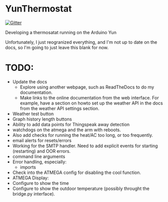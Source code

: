 YunThermostat
=============

[![Gitter](https://badges.gitter.im/Join%20Chat.svg)](https://gitter.im/jeffeb3/YunThermostat?utm_source=badge&utm_medium=badge&utm_campaign=pr-badge&utm_content=badge)

Developing a thermosatat running on the Arduino Yun

Unfortunately, I just reogranized everything, and I'm not up to date on the docs, so I'm going to just leave this blank for now.

TODO:
=====
 - Update the docs
   - Explore using another webpage, such as ReadTheDocs to do my documentation.
   - Make links to the online documentation from the web interface. For example, have a section on howto set up the
   weather API in the docs from the weather API settings section.
 - Weather test button
 - Graph history length buttons
 - Ability to add data points for Thingspeak away detection
 - watchdogs on the atmega and the arm with reboots.
  - Also add checks for running the heat/AC too long, or too frequently.
 - email alerts for resets/errors
  - Working for the SMTP handler. Need to add explicit events for starting (restarting) and OOR errors.
 - command line arguments
 - Error handling, especially:
   - imports
 - Check into the ATMEGA config for disabling the cool function.
 - ATMEGA Display:
  - Configure to show the time
  - Configure to show the outdoor temperature (possibly throught the bridge.py interface).

